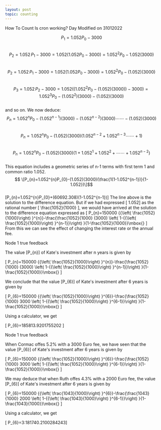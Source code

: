 ```yaml
---
layout: post
topic: counting
---
```


How To Count
Is cron working?
Day 
Modified on 31012022

$$P_{1}=1.052P_{0}-3000$$  
$$P_{2}=1.052\,P_{1}-3000=1.052(1.052P_{0}-3000)=1.052^{2}P_{0}-1.052(3000)$$  
$$P_{2}=1.052\,P_{1}-3000=1.052(1.052P_{0}-3000)=1.052^{2}P_{0}-(1.052)(3000)$$  
$$P_{3}=1.052\,P_{2}-3000=1.052((1.052^{2}P_{0}-(1.052)(3000))-3000)=1.052^{3}P_{0}-(1.052^{2})(3000)-(1.052)(3000)$$  
and so on. We now deduce:  
$$P_{n}=1.052^{n}P_{0}-(1.052^{n-1})(3000)-(1.052^{n-2})(3000)\cdots\cdots-(1.052)(3000)$$  
$$P_{n}=1.052^{n}P_{0}-(1.052)(3000)(1.052^{n-2}+1.052^{n-3}\cdots\cdots+1)$$  
$$P_{n}=1.052^{n}P_{0}-(1.052)(3000)(1+1.052^{1}+1.052^{2}+\cdots\cdots+1.052^{n-2})$$  
This equation includes a geometric series of n-1 terms with first term 1 and common ratio 1.052.  
$$ \[P_{n}=1.052^{n}P_{0}-(1.052)(3000)(\frac{1(1-1.052^{n-1})}{1-1.052})\]$$  
\[P_{n}=1.052^{n}P_{0}+(60692.308)(1-1.052^{n-1})\]
The line above is the solution to the difference equation.
But if we had expressed \[ 1.052\] as the rational number \[ \frac{1052}{1000} \], we would have arrived at the solution to the difference equation expressed as
\[ P_{n}=150000 {{\left( \frac{1052}{1000}\right) }^{n}}-\frac{\frac{1052}{1000} (3000) \left( 1-{{\left( \frac{1052}{1000}\right) }^{n-1}}\right) }{1-\frac{1052}{1000}}\mbox{} \]
From this we can see the effect of changing the interest rate or the annual fee. 

Node 1 true feedback

The value \[P_{n}\] of Kate's investment after n years is given by 

\[ P_{n}=150000 {{\left( \frac{1052}{1000}\right) }^{n}}-\frac{\frac{1052}{1000} (3000) \left( 1-{{\left( \frac{1052}{1000}\right) }^{n-1}}\right) }{1-\frac{1052}{1000}}\mbox{} \]

 We conclude that the value \[P_{6}\] of Kate's investment after 6 years is given by 

\[ P_{6}=150000 {{\left( \frac{1052}{1000}\right) }^{6}}-\frac{\frac{1052}{1000} 3000 \left( 1-{{\left( \frac{1052}{1000}\right) }^{6-1}}\right) }{1-\frac{1052}{1000}}\mbox{} \]

Using a calculator, we get

\[ P_{6}=185813.9201755202 \]


Node 1 true feedback

When Cormac offes 5.2% with a 3000 Euro fee, we have seen that the value \[P_{6}\] of Kate's investment after 6 years is given by 

\[ P_{6}=150000 {{\left( \frac{1052}{1000}\right) }^{6}}-\frac{\frac{1052}{1000} 3000 \left( 1-{{\left( \frac{1052}{1000}\right) }^{6-1}}\right) }{1-\frac{1052}{1000}}\mbox{} \]

We may deduce that when Ruth offes 4.3% with a 2000 Euro fee, the value \[P_{6}\] of Kate's investment after 6 years is given by 

\[ P_{6}=150000 {{\left( \frac{1043}{1000}\right) }^{6}}-\frac{\frac{1043}{1000} 2000 \left( 1-{{\left( \frac{1043}{1000}\right) }^{6-1}}\right) }{1-\frac{1043}{1000}}\mbox{} \]

Using a calculator, we get

\[ P_{6}=3:181740.2100284243\]